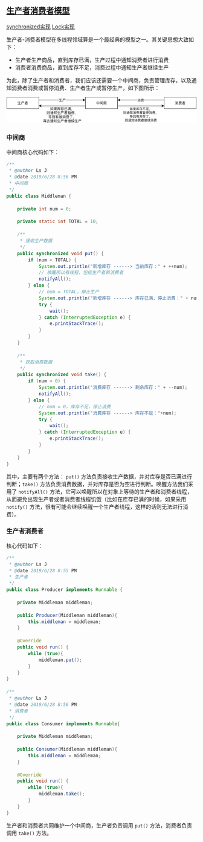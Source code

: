 ## [生产者消费者模型](https://github.com/lidonggg/Learning-notes/tree/master/java/src/main/java/com/lidong/java/concurrent/procon)

[synchronized实现](https://github.com/lidonggg/Learning-notes/tree/master/java/src/main/java/com/lidong/java/concurrent/procon)
[Lock实现](https://github.com/lidonggg/Learning-notes/tree/master/java/src/main/java/com/lidong/java/concurrent/proconlock)

生产者-消费者模型在多线程领域算是一个最经典的模型之一。其关键思想大致如下：

- 生产者生产商品，直到库存已满，生产过程中通知消费者进行消费
- 消费者消费商品，直到库存不足，消费过程中通知生产者继续生产

为此，除了生产者和消费者，我们应该还需要一个中间商，负责管理库存，以及通知消费者消费或暂停消费、生产者生产或暂停生产，如下图所示：

<div align=center><img src="https://github.com/lidonggg/Learning-notes/blob/master/imgs/producer-consumer.png"/></div>

### 中间商

中间商核心代码如下：

```java
/**
 * @author Ls J
 * @date 2019/6/28 8:56 PM
 * 中间商
 */
public class Middleman {

    private int num = 0;

    private static int TOTAL = 10;

    /**
     * 接收生产数据
     */
    public synchronized void put() {
        if (num < TOTAL) {
            System.out.println("新增库存 ------> 当前库存：" + ++num);
            // 唤醒所以有线程，包括生产者和消费者
            notifyAll();
        } else {
            // num = TOTAL，停止生产
            System.out.println("新增库存 ------> 库存已满，停止消费：" + num);
            try {
                wait();
            } catch (InterruptedException e) {
                e.printStackTrace();
            }
        }
    }

    /**
     * 获取消费数据
     */
    public synchronized void take() {
        if (num > 0) {
            System.out.println("消费库存 ------> 剩余库存：" + --num);
            notifyAll();
        } else {
            // num = 0，库存不足，停止消费
            System.out.println("消费库存 ------> 库存不足："+num);
            try {
                wait();
            } catch (InterruptedException e) {
                e.printStackTrace();
            }
        }
    }
}
```

其中，主要有两个方法： ``put()`` 方法负责接收生产数据，并对库存是否已满进行判断；``take()`` 方法负责消费数据，并对库存是否为空进行判断。唤醒方法我们采用了 ``notifyAll()`` 方法，它可以唤醒所以在对象上等待的生产者和消费者线程，从而避免出现生产者或者消费者线程饥饿（比如在库存已满的时候，如果采用 ``notify()`` 方法，很有可能会继续唤醒一个生产者线程，这样的话则无法进行消费）。

### 生产者消费者

核心代码如下：

```java
/**
 * @author Ls J
 * @date 2019/6/28 8:55 PM
 * 生产者
 */
public class Producer implements Runnable {

    private Middleman middleman;

    public Producer(Middleman middleman){
        this.middleman = middleman;
    }

    @Override
    public void run() {
        while (true){
            middleman.put();
        }
    }
}

/**
 * @author Ls J
 * @date 2019/6/28 8:56 PM
 * 消费者
 */
public class Consumer implements Runnable{

    private Middleman middleman;

    public Consumer(Middleman middleman){
        this.middleman = middleman;
    }

    @Override
    public void run() {
        while (true){
            middleman.take();
        }
    }
}
```

生产者和消费者共同维护一个中间商，生产者负责调用 ``put()`` 方法，消费者负责调用 ``take()`` 方法。
